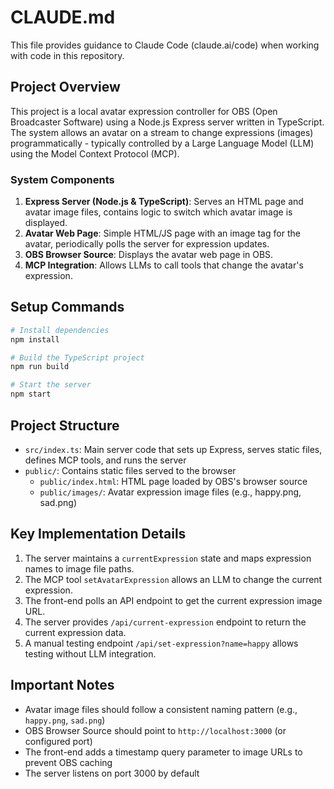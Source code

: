 # CLAUDE.md

This file provides guidance to Claude Code (claude.ai/code) when working with code in this repository.

## Project Overview

This project is a local avatar expression controller for OBS (Open Broadcaster Software) using a Node.js Express server written in TypeScript. The system allows an avatar on a stream to change expressions (images) programmatically - typically controlled by a Large Language Model (LLM) using the Model Context Protocol (MCP).

### System Components

1. **Express Server (Node.js & TypeScript)**: Serves an HTML page and avatar image files, contains logic to switch which avatar image is displayed.
2. **Avatar Web Page**: Simple HTML/JS page with an image tag for the avatar, periodically polls the server for expression updates.
3. **OBS Browser Source**: Displays the avatar web page in OBS.
4. **MCP Integration**: Allows LLMs to call tools that change the avatar's expression.

## Setup Commands

```bash
# Install dependencies
npm install

# Build the TypeScript project
npm run build

# Start the server
npm start
```

## Project Structure

- `src/index.ts`: Main server code that sets up Express, serves static files, defines MCP tools, and runs the server
- `public/`: Contains static files served to the browser
  - `public/index.html`: HTML page loaded by OBS's browser source
  - `public/images/`: Avatar expression image files (e.g., happy.png, sad.png)

## Key Implementation Details

1. The server maintains a `currentExpression` state and maps expression names to image file paths.
2. The MCP tool `setAvatarExpression` allows an LLM to change the current expression.
3. The front-end polls an API endpoint to get the current expression image URL.
4. The server provides `/api/current-expression` endpoint to return the current expression data.
5. A manual testing endpoint `/api/set-expression?name=happy` allows testing without LLM integration.

## Important Notes

- Avatar image files should follow a consistent naming pattern (e.g., `happy.png`, `sad.png`)
- OBS Browser Source should point to `http://localhost:3000` (or configured port)
- The front-end adds a timestamp query parameter to image URLs to prevent OBS caching
- The server listens on port 3000 by default